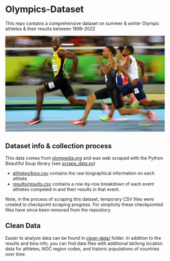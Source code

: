 # Olympics-Dataset

This repo contains a comprehensive dataset on summer & winter Olympic athletes & their results between 1896-2022

<img src="./assets/usain.jpg" width="600" alt="Usain Bolt">

## Dataset info & collection process

This data comes from [olympedia.org](https://www.olympedia.org/) and was web scraped with the Python Beautiful Soup library (see [scrape_data.py](./scrape_data.py))

- [athletes/bios.csv](./athletes/bios.csv) contains the raw biographical information on each athlete<br/>
- [results/results.csv](./results/results.csv) contains a row-by-row breakdown of each event athletes competed in and their results in that event.

Note, in the process of scraping this dataset, temporary CSV files were created to checkpoint scraping progress. For simplicity these checkpointed files have since been removed from the repository.

## Clean Data

Easier to analyze data can be found in [clean-data/](./clean-data/) folder. In addition to the results and bios info, you can find data files with additional lat/long location data for athletes, NOC region codes, and historic populations of countries over time.
